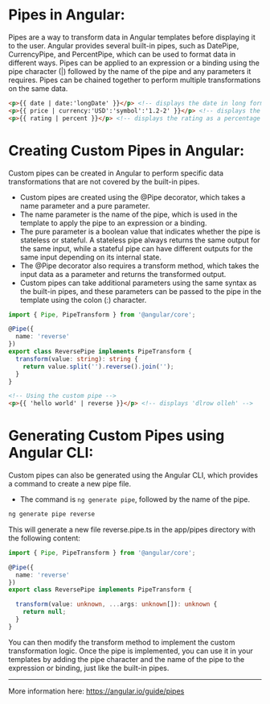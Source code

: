# Pipes in Angular:

Pipes are a way to transform data in Angular templates before displaying it to the user.
Angular provides several built-in pipes, such as DatePipe, CurrencyPipe, and PercentPipe, which can be used to format data in different ways.
Pipes can be applied to an expression or a binding using the pipe character (|) followed by the name of the pipe and any parameters it requires.
Pipes can be chained together to perform multiple transformations on the same data.

```html
<p>{{ date | date:'longDate' }}</p> <!-- displays the date in long format -->
<p>{{ price | currency:'USD':'symbol':'1.2-2' }}</p> <!-- displays the price in US dollars with symbol and 2 decimal places -->
<p>{{ rating | percent }}</p> <!-- displays the rating as a percentage -->
```

# Creating Custom Pipes in Angular:

Custom pipes can be created in Angular to perform specific data transformations that are not covered by the built-in pipes.
- Custom pipes are created using the @Pipe decorator, which takes a name parameter and a pure parameter.
- The name parameter is the name of the pipe, which is used in the template to apply the pipe to an expression or a binding.
- The pure parameter is a boolean value that indicates whether the pipe is stateless or stateful. A stateless pipe always returns the same output for the same input, while a stateful pipe can have different outputs for the same input depending on its internal state.
- The @Pipe decorator also requires a transform method, which takes the input data as a parameter and returns the transformed output.
- Custom pipes can take additional parameters using the same syntax as the built-in pipes, and these parameters can be passed to the pipe in the template using the colon (:) character.

```typescript
import { Pipe, PipeTransform } from '@angular/core';

@Pipe({
  name: 'reverse'
})
export class ReversePipe implements PipeTransform {
  transform(value: string): string {
    return value.split('').reverse().join('');
  }
}
```

```html
<!-- Using the custom pipe -->
<p>{{ 'hello world' | reverse }}</p> <!-- displays 'dlrow olleh' -->
```

# Generating Custom Pipes using Angular CLI:

Custom pipes can also be generated using the Angular CLI, which provides a command to create a new pipe file.
- The command is `ng generate pipe`, followed by the name of the pipe.

```bash
ng generate pipe reverse
```

This will generate a new file reverse.pipe.ts in the app/pipes directory with the following content:

```typescript
import { Pipe, PipeTransform } from '@angular/core';

@Pipe({
  name: 'reverse'
})
export class ReversePipe implements PipeTransform {

  transform(value: unknown, ...args: unknown[]): unknown {
    return null;
  }
}
```

You can then modify the transform method to implement the custom transformation logic. Once the pipe is implemented, you can use it in your templates by adding the pipe character and the name of the pipe to the expression or binding, just like the built-in pipes.


---

More information here: https://angular.io/guide/pipes